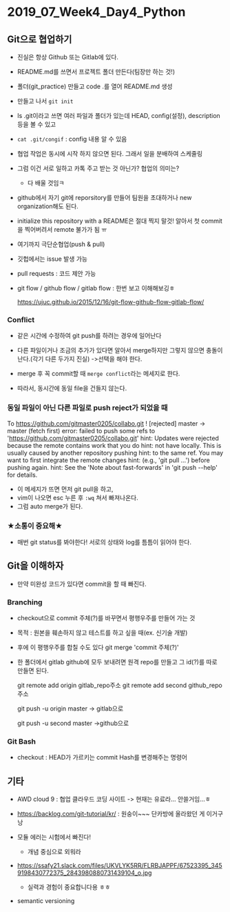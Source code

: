 

# 2019_07_Week4_Day4_Python

## Git으로 협업하기

- 진실은 항상 Github 또는 Gitlab에 있다.

- README.md를 쓰면서 프로젝트 폴더 만든다(팀장만 하는 것!)
- 폴더(git_practice) 만들고 code .를 열어 README.md 생성
- 만들고 나서 `git init`
- ls .git이라고 쓰면 여러 파일과 폴더가 있는데 HEAD, config(설정), description 등을 볼 수 있고
- `cat .git/congif` : config 내용 알 수 있음
- 협업 작업은 동시에 시작 하지 않으면 된다. 그래서 일을 분배하여 스케줄링
- 그럼 이건 서로 일하고 카톡 주고 받는 것 아닌가? 협업의 의미는?
  - 다 배울 것임ㅋ

- github에서 자기 git에 reporsitory를 만들어 팀원을 초대하거나 new organization해도 된다.

- initialize this repository with a README은 절대 찍지 말것! 알아서 첫 commit을 찍어버려서 remote 불가가 됨 ㅠ
- 여기까지 극단순협업(push & pull)



- 깃헙에서는 issue 발생 가능

- pull requests : 코드 제안 가능

- git flow / github flow / gitlab flow : 한번 보고 이해해보깅ㅎ 

  https://ujuc.github.io/2015/12/16/git-flow-github-flow-gitlab-flow/



### Conflict

- 같은 시간에 수정하여 git push를 하려는 경우에 일어난다
- 다른 파일이거나 조금의 추가가 있다면 알아서 merge하지만 그렇지 않으면 충돌이 난다.(각기 다른 두가지 진실) ->선택을 해야 한다.
- merge 후 꼭 commit할 때 `merge conflict`라는 메세지로 한다.

- 따라서, 동시간에 동일 file을 건들지 않는다.



### 동일 파일이 아닌 다른 파일로 push reject가 되었을 때

To https://github.com/gitmaster0205/collabo.git
 ! [rejected]        master -> master (fetch first)
error: failed to push some refs to 'https://github.com/gitmaster0205/collabo.git'
hint: Updates were rejected because the remote contains work that you do
hint: not have locally. This is usually caused by another repository pushing
hint: to the same ref. You may want to first integrate the remote changes
hint: (e.g., 'git pull ...') before pushing again.
hint: See the 'Note about fast-forwards' in 'git push --help' for details.

- 이 메세지가 뜨면 먼저 git pull을 하고, 
- vim이 나오면 esc 누른 후 `:wq` 쳐서 빠져나온다.
- 그럼 auto merge가 된다.



### ★소통이 중요해★

- 매번 git status를 봐야한다! 서로의 상태와 log를 틈틈이 읽어야 한다.



## Git을 이해하자

- 만약 미완성 코드가 있다면 commit을 할 때 빠진다.

### Branching

- checkout으로 commit 주체(?)를 바꾸면서 평행우주를 만들어 가는 것
- 목적 : 원본을 훼손하지 않고 테스트를 하고 싶을 때(ex. 신기술 개발)
- 후에 이 평행우주를 합칠 수도 있다 git merge 'commit 주체(?)'



- 한 폴더에서 gitlab github에 모두 보내려면 원격 repo를 만들고 그 id(?)를 따로 만들면 된다.

  git remote add origin gitlab_repo주소
  git remote add second github_repo주소

  git push -u origin master -> gitlab으로

  git push -u second master ->github으로

### Git Bash

- checkout : HEAD가 가르키는 commit Hash를 변경해주는 명령어



## 기타

- AWD cloud 9 : 협업 클라우드 코딩 사이트 -> 현재는 유료라... 안쓸거임...ㅎ

- https://backlog.com/git-tutorial/kr/ : 원숭이~~~ 단카방에 올라왔던 게 이거구낭
- 모듈 에러는 시험에서 빠진다!
  - 개념 중심으로 외워라

- https://ssafy21.slack.com/files/UKVLYK5RR/FLRBJAPPF/67523395_3459198430772375_2843980880731439104_o.jpg
  - 실력과 경험이 중요합니다용 ㅎㅎ	

- semantic versioning